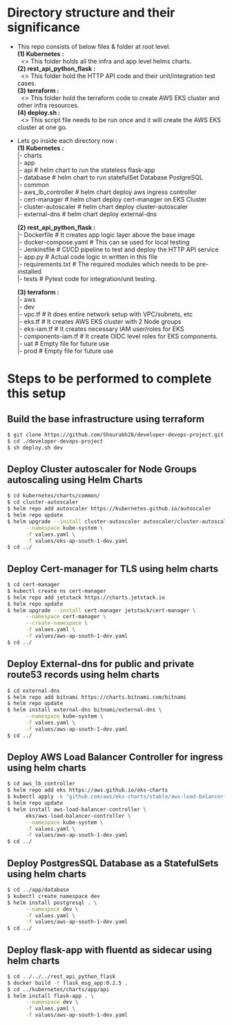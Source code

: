 

# Directory structure and their significance

  - This repo consists of below files & folder at root level.<br />
    **(1) Kubernetes :**<br />
        &nbsp;  <> This folder holds all the infra and app level helms charts.<br />
    **(2) rest_api_python_flask :**<br />
        &nbsp;  <> This folder hold the HTTP API code and their unit/integration test cases.<br />
    **(3) terraform :**<br />
        &nbsp;  <> This folder hold the terraform code to create AWS EKS cluster and other infra resources.<br />
    **(4) deploy.sh :**<br />
        &nbsp;  <> This script file needs to be run once and it will create the AWS EKS cluster at one go.<br />

  - Lets go inside each directory now :<br />
    **(1) Kubernetes :**<br />
         |- charts <br />
             |- app <br />
                 |- api                # helm chart to run the stateless flask-app <br />
                 |- database           # helm chart to run statefulSet Database PostgreSQL <br />
             |- common <br />
                 |- aws_lb_controller     # helm chart deploy aws ingress controller <br />
                 |- cert-manager          # helm chart deploy cert-manager on EKS Cluster <br />
                 |- cluster-autoscaler    # helm chart deploy cluster-autoscaler  <br />
                 |- external-dns          # helm chart deploy external-dns <br />

    **(2) rest_api_python_flask :**<br />
         |- Dockerfile               # It creates app logic layer above the base image <br />
         |- docker-compose.yaml      # This can se used for local testing <br />
         |- Jenkinsfile              # CI/CD pipeline to test and deploy the HTTP API service <br />
         |- app.py                   # Actual code logic in written in this file <br />
         |- requirements.txt         # The required modules which needs to be pre-installed <br />
         |- tests                    # Pytest code for integration/unit testing. <br />

    **(3) terraform :**<br />
         |- aws <br />
             |- dev <br />
                 |- vpc.tf             # It does entire network setup with VPC/subnets, etc <br />
                 |- eks.tf             # It creates AWS EKS cluster with 2 Node groups <br />
                 |- eks-iam.tf         # It creates necessary IAM user/roles for EKS <br />
                 |- components-iam.tf  # It create OIDC level roles for EKS components. <br />
             |- uat                    # Empty file for future use <br />
             |- prod                   # Empty file for future use <br />

# Steps to be performed to complete this setup

## Build the base infrastructure using terraform

  ```sh
  $ git clone https://github.com/Shourabh28/developer-devops-project.git
  $ cd ./developer-devops-project
  $ sh deploy.sh dev 
  ```

## Deploy Cluster autoscaler for Node Groups autoscaling using Helm Charts

  ```sh
  $ cd kubernetes/charts/common/
  $ cd cluster-autoscaler
  $ helm repo add autoscaler https://kubernetes.github.io/autoscaler
  $ helm repo update
  $ helm upgrade --install cluster-autoscaler autoscaler/cluster-autoscaler \
        --namespace kube-system \
        -f values.yaml \
        -f values/eks-ap-south-1-dev.yaml
  $ cd ../
  ```

## Deploy Cert-manager for TLS using helm charts

  ```sh
  $ cd cert-manager
  $ kubectl create ns cert-manager
  $ helm repo add jetstack https://charts.jetstack.io
  $ helm repo update
  $ helm upgrade --install cert-manager jetstack/cert-manager \
        --namespace cert-manager \
        --create-namespace \
        -f values.yaml \
        -f values/aws-ap-south-1-dev.yaml
  $ cd ../
  ```

## Deploy External-dns for public and private route53 records using helm charts

  ```sh
  $ cd external-dns
  $ helm repo add bitnami https://charts.bitnami.com/bitnami
  $ helm repo update
  $ helm install external-dns bitnami/external-dns \
        --namespace kube-system \
        -f values.yaml \
        -f values/aws-ap-south-1-dev.yaml
  $ cd ../
  ```

## Deploy AWS Load Balancer Controller for ingress using helm charts

  ```sh
  $ cd aws_lb_controller
  $ helm repo add eks https://aws.github.io/eks-charts
  $ kubectl apply -k "github.com/aws/eks-charts/stable/aws-load-balancer-controller//crds?ref=master"
  $ helm repo update
  $ helm install aws-load-balancer-controller \
        eks/aws-load-balancer-controller \
        --namespace kube-system \
        -f values.yaml \
        -f values/aws-ap-south-1-dev.yaml
  $ cd ../
  ```

## Deploy PostgresSQL Database as a StatefulSets using helm charts

  ```sh
  $ cd ../app/database
  $ kubectl create namespace dev
  $ helm install postgresql . \
        --namespace dev \
        -f values.yaml \
        -f values/aws-ap-south-1-dev.yaml
  $ cd ../
  ```

## Deploy flask-app with fluentd as sidecar using helm charts

  ```sh
  $ cd ../../../rest_api_python_flask
  $ docker build -t flask_msg_app:0.2.5 .
  $ cd ../kubernetes/charts/app/api
  $ helm install flask-app . \
        --namespace dev \
        -f values.yaml \
        -f values/aws-ap-south-1-dev.yaml 
  ```
